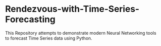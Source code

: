 # Rendezvous-with-Time-Series-Forecasting
This Repository attempts to demonstrate modern Neural Networking tools to forecast Time Series data using Python.
